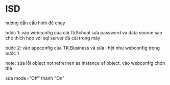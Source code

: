 # ISD

hướng dẫn cấu hình để chạy

bước 1: vào webconfig của cái TkSchool sửa password và data source sao cho thích hợp với sql server đã cài trong máy

bước 2: vào appconfig của TK.Business và sửa i hệt như webconfig trong bước 1

note: sửa lỗi object not refrernen as instance of object, vào webconfig chọn thẻ

<customErrors mode="Off" defaultRedirect="~/Views/Error/ErrorCommon">
      <error redirect="~/Error/ErrorCommon/" statusCode="404" />
    </customErrors>

sửa mode="Off" thành "On"
